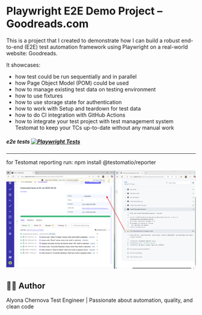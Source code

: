 
# Playwright E2E Demo Project – Goodreads.com


This is a project that I created to demonstrate how I can build a robust end-to-end (E2E) test automation framework using Playwright on a real-world website: Goodreads.

It showcases:
- how test could be run sequentially and in parallel 
- how Page Object Model (POM) could be used 
- how to manage existing test data on testing environment
- how to use fixtures
- how to use storage state for authentication
- how to work with Setup and teardown for test data
- how to do CI integration with GitHub Actions
- how to integrate your test project with test management system Testomat to keep your TCs up-to-date without any manual work

##### e2e tests  [![Playwright Tests](https://github.com/AlyonaCher/playwright-goodreads-e2e/actions/workflows/playwright.yml/badge.svg)](https://github.com/AlyonaCher/playwright-goodreads-e2e/actions/workflows/playwright.yml)
---

for Testomat reporting run: npm install @testomatio/reporter

![Testomat-GitHub Actions integration: we’re seeing real-time updates as the tests run](image.png)

## 👩‍💻 Author
Alyona Chernova
Test Engineer | Passionate about automation, quality, and clean code

